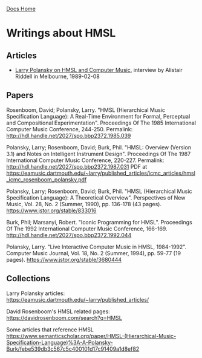 [Docs Home](.)

# Writings about HMSL

## Articles

* [Larry Polansky on HMSL and Computer Music](docs/chroma_interview_polansky.pdf), interview by Alistair Riddell in Melbourne, 1989-02-08

## Papers

Rosenboom, David; Polansky, Larry.
"HMSL (Hierarchical Music Specification Language): A Real-Time Environment for Formal, Perceptual and Compositional Experimentation".
Proceedings Of The 1985 International Computer Music Conference, 244-250.
Permalink: http://hdl.handle.net/2027/spo.bbp2372.1985.039

Polansky, Larry; Rosenboom, David; Burk, Phil.
"HMSL: Overview (Version 3.1) and Notes on Intelligent Instrument Design".
Proceedings Of The 1987 International Computer Music Conference, 220-227.
Permalink: http://hdl.handle.net/2027/spo.bbp2372.1987.031
PDF at https://eamusic.dartmouth.edu/~larry/published_articles/icmc_articles/hmsl_icmc_rosenboom_polansky.pdf

Polansky, Larry; Rosenboom, David; Burk, Phil.
"HMSL (Hierarchical Music Specification Language): A Theoretical Overview".
Perspectives of New Music,
Vol. 28, No. 2 (Summer, 1990), pp. 136-178 (43 pages).
https://www.jstor.org/stable/833016

Burk, Phil; Marsanyi, Robert.
"Iconic Programming for HMSL".
Proceedings Of The 1992 International Computer Music Conference, 166-169.
http://hdl.handle.net/2027/spo.bbp2372.1992.044

Polansky, Larry.
"Live Interactive Computer Music in HMSL, 1984-1992".
Computer Music Journal,
Vol. 18, No. 2 (Summer, 1994), pp. 59-77 (19 pages).
https://www.jstor.org/stable/3680444

## Collections

Larry Polansky articles:
https://eamusic.dartmouth.edu/~larry/published_articles/

David Rosenboom's HMSL related pages:
https://davidrosenboom.com/search?q=HMSL

Some articles that reference HMSL
https://www.semanticscholar.org/paper/HMSL-(Hierarchical-Music-Specification-Language)%3A-A-Polansky-Burk/febe539db3c567c5c400101d17c91409a1d8ef82

